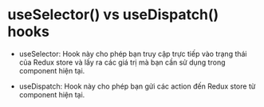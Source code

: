 #   useSelector() vs useDispatch() hooks
-   useSelector: Hook này cho phép bạn truy cập trực tiếp vào trạng thái của Redux store và lấy ra các giá trị mà bạn cần sử dụng trong component hiện tại.

-   useDispatch: Hook này cho phép bạn gửi các action đến Redux store từ component hiện tại.